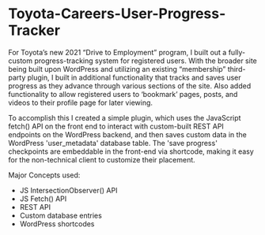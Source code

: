 # Toyota-Careers-User-Progress-Tracker

For Toyota’s new 2021 “Drive to Employment” program, I built out a fully-custom progress-tracking system for registered users. With the broader site being built upon WordPress and utilizing an existing “membership” third-party plugin, I built in additional functionality that tracks and saves user progress as they advance through various sections of the site. Also added functionality to allow registered users to ‘bookmark’ pages, posts, and videos to their profile page for later viewing.

To accomplish this I created a simple plugin, which uses the JavaScript fetch() API on the front end to interact with custom-built REST API endpoints on the WordPress backend, and then saves custom data in the WordPress 'user_metadata' database table. The 'save progress' checkpoints are embeddable in the front-end via shortcode, making it easy for the non-technical client to customize their placement.

Major Concepts used:
  - JS IntersectionObserver() API
  - JS Fetch() API
  - REST API
  - Custom database entries
  - WordPress shortcodes